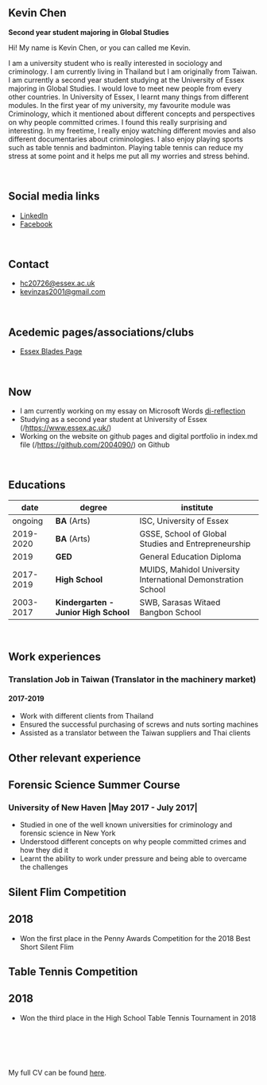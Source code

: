## Kevin Chen
**Second year student majoring in Global Studies**  

Hi! My name is Kevin Chen, or you can called me Kevin.  

I am a university student who is really interested in sociology and criminology. I am currently living in Thailand but I am originally from Taiwan. I am currently a second year student studying at the University of Essex majoring in Global Studies. I would love to meet new people from every other countries. In University of Essex, I learnt many things from different modules. In the first year of my university, my favourite module was Criminology, which it mentioned about different concepts and perspectives on why people committed crimes. I found this really surprising and interesting. In my freetime, I really enjoy watching different movies and also different documentaries about criminologies. I also enjoy playing sports such as table tennis and badminton. Playing table tennis can reduce my stress at some point and it helps me put all my worries and stress behind.  


<br>

## Social media links
- [LinkedIn](https://www.linkedin.com/in/kevin-chen-3703b4200/)
- [Facebook](https://www.facebook.com/horngyaw.chen)


<br>

## Contact
- hc20726@essex.ac.uk
- kevinzas2001@gmail.com

<br>

## Acedemic pages/associations/clubs
- [Essex Blades Page](https://www.essexstudent.com/tabletennis/)


<br>

## Now
- I am currently working on my essay on Microsoft Words [di-reflection](di-reflection.md)
- Studying as a second year student at University of Essex (/https://www.essex.ac.uk/)
- Working on the website on github pages and digital portfolio in index.md file (/https://github.com/2004090/) on Github


<br>

## Educations

| date | degree | institute |
--- | --- | ---
|ongoing|**BA** (Arts) |ISC, University of Essex|
| 2019-2020 | **BA** (Arts) | GSSE, School of Global Studies and Entrepreneurship |
|   2019    | **GED** | General Education Diploma |
| 2017-2019 | **High School** | MUIDS, Mahidol University International Demonstration School
| 2003-2017 | **Kindergarten - Junior High School** | SWB, Sarasas Witaed Bangbon School  |

<br>

## Work experiences
### Translation Job in Taiwan (Translator in the machinery market)
#### 2017-2019
 - Work with different clients from Thailand
 - Ensured the successful purchasing of screws and nuts sorting machines
 - Assisted as a translator between the Taiwan suppliers and Thai clients
  
 
## Other relevant experience
## Forensic Science Summer Course
### University of New Haven |May 2017 - July 2017|
- Studied in one of the well known universities for criminology and forensic science in New York  
- Understood different concepts on why people committed crimes and how they did it 
- Learnt the ability to work under pressure and being able to overcame the challenges 

## Silent Flim Competition
## 2018
- Won the first place in the Penny Awards Competition for the 2018 Best Short Silent Flim

## Table Tennis Competition 
## 2018
- Won the third place in the High School Table Tennis Tournament in 2018


<br>


<br><br> 

My full CV can be found [here](https://2004090.github.io/CS220-AU-portfolio/).
